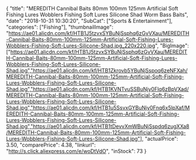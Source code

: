 {
	"title": "MEREDITH Cannibal Baits 80mm 100mm 125mm Artificial Soft Fishing Lures Wobblers Fishing Soft Lures Silicone Shad Worm Bass Baits",
	"date": "2018-10-31 10:30:20",
	"SubCat": ["Sports & Entertainment"],
	"categories": ["Fishing"],
	"thumbnailImage": "https://ae01.alicdn.com/kf/HTB1J5tzvxSYBuNjSsphq6zGvVXau/MEREDITH-Cannibal-Baits-80mm-100mm-125mm-Artificial-Soft-Fishing-Lures-Wobblers-Fishing-Soft-Lures-Silicone-Shad.jpg_220x220.jpg",
	"BigImage": ["https://ae01.alicdn.com/kf/HTB1J5tzvxSYBuNjSsphq6zGvVXau/MEREDITH-Cannibal-Baits-80mm-100mm-125mm-Artificial-Soft-Fishing-Lures-Wobblers-Fishing-Soft-Lures-Silicone-Shad.jpg","https://ae01.alicdn.com/kf/HTB1Zkrovb5YBuNjSspoq6zeNFXah/MEREDITH-Cannibal-Baits-80mm-100mm-125mm-Artificial-Soft-Fishing-Lures-Wobblers-Fishing-Soft-Lures-Silicone-Shad.jpg","https://ae01.alicdn.com/kf/HTB1KVNTvuSSBuNjy0Flq6zBpVXad/MEREDITH-Cannibal-Baits-80mm-100mm-125mm-Artificial-Soft-Fishing-Lures-Wobblers-Fishing-Soft-Lures-Silicone-Shad.jpg","https://ae01.alicdn.com/kf/HTB1u5SsvxGYBuNjy0Fnq6x5lpXaf/MEREDITH-Cannibal-Baits-80mm-100mm-125mm-Artificial-Soft-Fishing-Lures-Wobblers-Fishing-Soft-Lures-Silicone-Shad.jpg","https://ae01.alicdn.com/kf/HTB1tDevvXmWBuNjSspdq6zugXXa8/MEREDITH-Cannibal-Baits-80mm-100mm-125mm-Artificial-Soft-Fishing-Lures-Wobblers-Fishing-Soft-Lures-Silicone-Shad.jpg"],
	"actualPrice": 3.50,
	"comparePrice": 4.38,
	"linkurl": "http://s.click.aliexpress.com/e/woDtVdO",
	"inStock": 73
}
